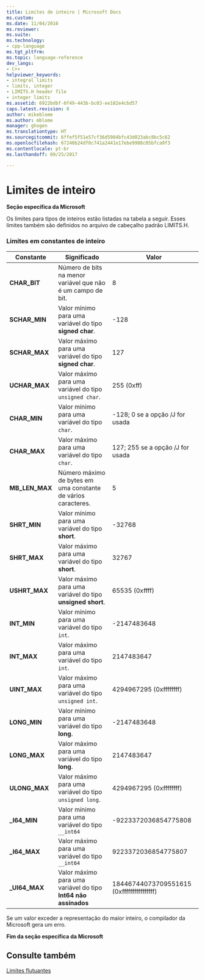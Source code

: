 ```yaml
---
title: Limites de inteiro | Microsoft Docs
ms.custom: 
ms.date: 11/04/2016
ms.reviewer: 
ms.suite: 
ms.technology:
- cpp-language
ms.tgt_pltfrm: 
ms.topic: language-reference
dev_langs:
- C++
helpviewer_keywords:
- integral limits
- limits, integer
- LIMITS.H header file
- integer limits
ms.assetid: 6922bdbf-0f49-443b-bc03-ee182e4cbd57
caps.latest.revision: 8
author: mikeblome
ms.author: mblome
manager: ghogen
ms.translationtype: HT
ms.sourcegitcommit: 6ffef5f51e57cf36d5984bfc43d023abc8bc5c62
ms.openlocfilehash: 67240b24df0c741a2441e17ebe9908c05bfca9f3
ms.contentlocale: pt-br
ms.lasthandoff: 09/25/2017

---
```

# <a name="integer-limits"></a>Limites de inteiro
**Seção específica da Microsoft**  
  
 Os limites para tipos de inteiros estão listadas na tabela a seguir. Esses limites também são definidos no arquivo de cabeçalho padrão LIMITS.H.  
  
### <a name="limits-on-integer-constants"></a>Limites em constantes de inteiro  
  
|Constante|Significado|Valor|  
|--------------|-------------|-----------|  
|**CHAR_BIT**|Número de bits na menor variável que não é um campo de bit.|8|  
|**SCHAR_MIN**|Valor mínimo para uma variável do tipo **signed char**.|-128|  
|**SCHAR_MAX**|Valor máximo para uma variável do tipo **signed char**.|127|  
|**UCHAR_MAX**|Valor máximo para uma variável do tipo `unsigned char`.|255 (0xff)|  
|**CHAR_MIN**|Valor mínimo para uma variável do tipo `char`.|-128; 0 se a opção /J for usada|  
|**CHAR_MAX**|Valor máximo para uma variável do tipo `char`.|127; 255 se a opção /J for usada|  
|**MB_LEN_MAX**|Número máximo de bytes em uma constante de vários caracteres.|5|  
|**SHRT_MIN**|Valor mínimo para uma variável do tipo **short**.|-32768|  
|**SHRT_MAX**|Valor máximo para uma variável do tipo **short**.|32767|  
|**USHRT_MAX**|Valor máximo para uma variável do tipo **unsigned short**.|65535 (0xffff)|  
|**INT_MIN**|Valor mínimo para uma variável do tipo `int`.|-2147483648|  
|**INT_MAX**|Valor máximo para uma variável do tipo `int`.|2147483647|  
|**UINT_MAX**|Valor máximo para uma variável do tipo `unsigned int`.|4294967295 (0xffffffff)|  
|**LONG_MIN**|Valor mínimo para uma variável do tipo **long**.|-2147483648|  
|**LONG_MAX**|Valor máximo para uma variável do tipo **long**.|2147483647|  
|**ULONG_MAX**|Valor máximo para uma variável do tipo `unsigned long`.|4294967295 (0xffffffff)|  
|**_I64_MIN**|Valor mínimo para uma variável do tipo `__int64`|-9223372036854775808|  
|**_I64_MAX**|Valor máximo para uma variável do tipo `__int64`|9223372036854775807|  
|**_UI64_MAX**|Valor máximo para uma variável do tipo **Int64 não assinados**|18446744073709551615 (0xffffffffffffffff)|  
  
 Se um valor exceder a representação do maior inteiro, o compilador da Microsoft gera um erro.  
  
**Fim da seção específica da Microsoft**  
  
## <a name="see-also"></a>Consulte também  
 [Limites flutuantes](../cpp/floating-limits.md)
